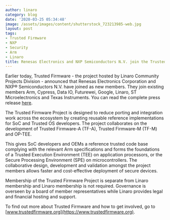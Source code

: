 ```yaml
---
author: linaro
category: blog
date: '2020-03-25 05:34:48'
image: /assets/images/content/shutterstock_723213985-web.jpg
layout: post
tags:
- Trusted Firmware
- NXP
- Security
- Arm
- Linaro
title: Renesas Electronics and NXP Semiconductors N.V. join the Trusted Firmware Project
---
```


Earlier today, Trusted Firmware - the project hosted by Linaro Community Projects Division - announced that Renesas Electronics Corporation and NXP® Semiconductors N.V. have joined as new members. They join existing members Arm, Cypress, Data IO, Futurewei, Google, Linaro, ST Microelectronics and Texas Instruments. You can read the complete press release [here](https://www.trustedfirmware.org/news/Renesas-and-NXP-announcement/).

The Trusted Firmware Project is designed to reduce porting and integration work across the ecosystem by creating reusable reference implementations for SoC and Trusted OS developers. The project collaborates on the development of Trusted Firmware-A (TF-A), Trusted Firmware-M (TF-M) and OP-TEE.

This gives SoC developers and OEMs a reference trusted code base complying with the relevant Arm specifications and forms the foundations of a Trusted Execution Environment (TEE) on application processors, or the Secure Processing Environment (SPE) on microcontrollers. The collaborative design, development and validation amongst the project members allows faster and cost-effective deployment of secure devices.

Membership of the Trusted Firmware Project is separate from Linaro membership and Linaro membership is not required. Governance is overseen by a board of member representatives while Linaro provides legal and financial hosting and support.

To find out more about Trusted Firmware and how to get involved, go to [www.trustedfirmware.org](https://www.trustedfirmware.org).